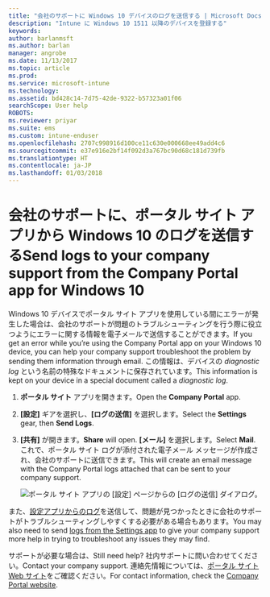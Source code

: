 ```yaml
---
title: "会社のサポートに Windows 10 デバイスのログを送信する | Microsoft Docs"
description: "Intune に Windows 10 1511 以降のデバイスを登録する"
keywords: 
author: barlanmsft
ms.author: barlan
manager: angrobe
ms.date: 11/13/2017
ms.topic: article
ms.prod: 
ms.service: microsoft-intune
ms.technology: 
ms.assetid: bd428c14-7d75-42de-9322-b57323a01f06
searchScope: User help
ROBOTS: 
ms.reviewer: priyar
ms.suite: ems
ms.custom: intune-enduser
ms.openlocfilehash: 2707c998916d100ce11c630e000668ee49add4c6
ms.sourcegitcommit: e37e916e2bf14f092d3a767bc90d68c181d739fb
ms.translationtype: HT
ms.contentlocale: ja-JP
ms.lasthandoff: 01/03/2018
---
```

# <a name="send-logs-to-your-company-support-from-the-company-portal-app-for-windows-10"></a><span data-ttu-id="38764-103">会社のサポートに、ポータル サイト アプリから Windows 10 のログを送信する</span><span class="sxs-lookup"><span data-stu-id="38764-103">Send logs to your company support from the Company Portal app for Windows 10</span></span>

<span data-ttu-id="38764-104">Windows 10 デバイスでポータル サイト アプリを使用している間にエラーが発生した場合は、会社のサポートが問題のトラブルシューティングを行う際に役立つようにエラーに関する情報を電子メールで送信することができます。</span><span class="sxs-lookup"><span data-stu-id="38764-104">If you get an error while you’re using the Company Portal app on your Windows 10 device, you can help your company support troubleshoot the problem by sending them information through email.</span></span> <span data-ttu-id="38764-105">この情報は、デバイスの _diagnostic log_ という名前の特殊なドキュメントに保存されています。</span><span class="sxs-lookup"><span data-stu-id="38764-105">This information is kept on your device in a special document called a _diagnostic log_.</span></span>

1. <span data-ttu-id="38764-106">**ポータル サイト** アプリを開きます。</span><span class="sxs-lookup"><span data-stu-id="38764-106">Open the **Company Portal** app.</span></span>
2. <span data-ttu-id="38764-107">**[設定]** ギアを選択し、**[ログの送信]** を選択します。</span><span class="sxs-lookup"><span data-stu-id="38764-107">Select the **Settings** gear, then **Send Logs**.</span></span>
3. <span data-ttu-id="38764-108">**[共有]** が開きます。</span><span class="sxs-lookup"><span data-stu-id="38764-108">**Share** will open.</span></span> <span data-ttu-id="38764-109">**[メール]** を選択します。</span><span class="sxs-lookup"><span data-stu-id="38764-109">Select **Mail**.</span></span> <span data-ttu-id="38764-110">これで、ポータル サイト ログが添付された電子メール メッセージが作成され、会社のサポートに送信できます。</span><span class="sxs-lookup"><span data-stu-id="38764-110">This will create an email message with the Company Portal logs attached that can be sent to your company support.</span></span>

   ![ポータル サイト アプリの [設定] ページからの [ログの送信] ダイアログ。](./media/w10-share-logs-after-1711.png)

<span data-ttu-id="38764-113">また、[設定アプリからのログ](send-logs-to-your-it-admin-settings-windows.md)を送信して、問題が見つかったときに会社のサポートがトラブルシューティングしやすくする必要がある場合もあります。</span><span class="sxs-lookup"><span data-stu-id="38764-113">You may also need to send [logs from the Settings app](send-logs-to-your-it-admin-settings-windows.md) to give your company support more help in trying to troubleshoot any issues they may find.</span></span>

<span data-ttu-id="38764-114">サポートが必要な場合は、</span><span class="sxs-lookup"><span data-stu-id="38764-114">Still need help?</span></span> <span data-ttu-id="38764-115">社内サポートに問い合わせてください。</span><span class="sxs-lookup"><span data-stu-id="38764-115">Contact your company support.</span></span> <span data-ttu-id="38764-116">連絡先情報については、[ポータル サイト Web サイト](https://portal.manage.microsoft.com#HelpDeskDialog)をご確認ください。</span><span class="sxs-lookup"><span data-stu-id="38764-116">For contact information, check the [Company Portal website](https://portal.manage.microsoft.com#HelpDeskDialog).</span></span>
